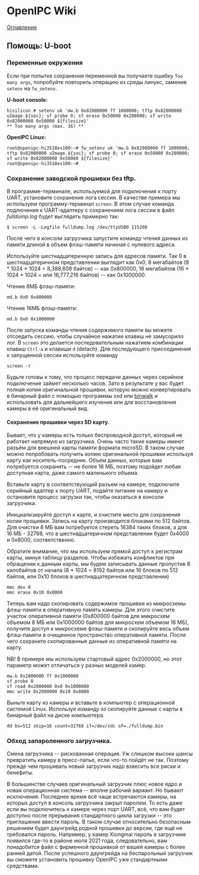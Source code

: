 # OpenIPC Wiki
[Оглавление](../index.md)

Помощь: U-boot
------------

### Переменные окружения

Если при попытке сохранения переменной вы получаете ошибку `Too many args`,
попробуйте повторить операцию из среды линукс, заменив `setenv` на `fw_setenv`.

__U-boot console:__
```
hisilicon # setenv uk 'mw.b 0x82000000 ff 1000000; tftp 0x82000000 uImage.${soc}; sf probe 0; sf erase 0x50000 0x200000; sf write 0x82000000 0x50000 ${filesize}'
** Too many args (max. 16) **
```

__OpenIPC Linux:__
```
root@openipc-hi3518ev100:~# fw_setenv uk 'mw.b 0x82000000 ff 1000000; tftp 0x82000000 uImage.${soc}; sf probe 0; sf erase 0x50000 0x200000; sf write 0x82000000 0x50000 ${filesize}'
root@openipc-hi3518ev100:~#
```

### Сохранение заводской прошивки без tftp.

В программе-терминале, используемой для подключения к порту UART, установите
сохранение лога сессии. В качестве примера мы используем программу-терминал
`screen`. В этом случае команда подлючения к UART-адаптеру с сохранением лога
сессии в файл _fulldump.log_ будет выглядеть примерно так:

```
$ screen -L -Logfile fulldump.log /dev/ttyUSB0 115200
```

После чего в консоли загрузчика запустите команду чтения данных из памяти длиной
в объем флэш-памяти начиная с нулевого адреса.

Используйте шестнадцатеричную запись для адресов памяти.
Так 0 в шестнадцатеричном представлении выглядит как 0x0,
8 мегабайтов (8 * 1024 * 1024 = 8,388,608 байтов) -- как 0x800000,
16 мегабайтов (16 * 1024 * 1024 = или 16,777,216 байтов) -- как 0x1000000.

Чтение 8МБ флэш-памяти:

```
md.b 0x0 0x800000
```

Чтение 16МБ флэш-памяти:

```
md.b 0x0 0x1000000
```

После запуска команды чтения содержимого памяти вы можете отсоедить сессию,
чтобы случайное нажатие клавиш не замусорило лог. В `screen` это делается
последовательным нажатием комбинации клавиш `Ctrl-a` и клавиши `d` (detach).
Для последующего присоединения к запущенной сессии используйте команду

```
screen -r
```

Будьте готовы к тому, что процесс передачи данных через серийное подключение
займет несколько часов. Зато в результате у вас будет полная копия оригинальной
прошивки, которую можно конвертировать в бинарный файл с помощью программы xxd или
[binwalk](https://github.com/ReFirmLabs/binwalk) и использовать для дальнейшего
изучения или для восстановления камеры в её оригинальный вид.

#### Сохранение прошивки через SD карту.

Бывает, что у камеры есть только беспроводной доступ, который не работает
напрямую из загрузчика. Очень часто такие камеры имеют разъём для внешней карты
памяти формата microSD. В таком случае можно попробовать получить копию
оригинальной прошивки используя карту как носитель-посредник. Объем данных,
которые вам потребуется сохранить -- не более 16 МБ, поэтому подойдет любая
доступная карта, даже самого маленького объема.

Вставьте карту в соответствующий разъем на камере, подключите серийный адаптер
к порту UART, подайте питание на камеру и остановите процесс загрузки так,
чтобы оказаться в консоли загрузчика.

Инициализируйте доступ к карте, и очистите место для сохранения копии прошивки.
Запись на карту производится блоками по 512 байтов. Для очистки 8 МБ вам
потребуется стереть 16384 таких блоков, а для 16 МБ - 32768, что в
шестнадцатеричном представлении будет 0x4000 и 0x8000, соответственно.

Обратите внимание, что мы используем прямой доступ к регистрам карты, минуя
таблицу разделов. Чтобы избежать конфликтов при обращении к данным карты, мы
будем записывать данные пропустив 8 килобайтов от начала (8 * 1024 = 8192 байтов
или 16 блоков по 512 байтов, или 0x10 блоков в шестнадцатеричном представлении)

```
mmc dev 0
mmc erase 0x10 0x8000
```

Теперь вам надо скопировать содержимое прошивки из микросхемы флэш-памяти в
оперативную память камеры. Для этого очистите участок оперативной памяти
(0x800000 байтов для микросхем объемом 8 МБ или 0x1000000 байтов для микросхем
объемом 16 МБ), получите доступ к микросхеме флэш-памяти и скопируйте весь объем
флэш-памяти в очищенное пространство оперативной памяти. После чего сохраните
скопированные данные из оперативной памяти на карту.

NB! В примере мы используем стартовый адрес 0x2000000, но этот параметр может
отличаться у разных моделей камер.

```
mw.b 0x2000000 ff 0x1000000
sf probe 0
sf read 0x2000000 0x0 0x1000000
mmc write 0x2000000 0x10 0x8000
```

Выньте карту из камеры и вставьте в компьютер с операционной системой Linux.
Используя команду `dd` скопируйте данные с карты в бинарный файл на диске
компьютера.

```
dd bs=512 skip=16 count=32768 if=/dev/sdc of=./fulldump.bin
```


### Обход запароленного загрузчика.

Смена загрузчика -- рискованная операция. Уж слишком высоки шансы превратить
камеру в пресс-папье, если что-то пойдёт не так. Поэтому прежде чем прошивать
новый загрузчик надо взвесить все риски и бенефиты.

В большинстве случаев оригинальный загрузчик плюс новое ядро и новая
операционная система -- вполне рабочий вариант. Но бывают исключения.
Последнее время всё чаще встречаются камеры, на которых доступ в консоль
загрузчика закрыт паролем. То есть даже если вы подключитесь к камере через
порт UART, всё, что вам будет доступно после прерывания стандартного цикла
загрузки -- это приглашение ввести пароль. В таком случае относительно
безопасным решением будет даунгрейд родной прошивки до версии, где ещё не
требовался пароль. Например, у камер Xiongmai пароль в загрузчике появился
где-то в районе июля 2021 года, следовательно, вам понадобится файл с фирменной
прошивкой от вашей камеры с более ранней датой. После успешного даунгрейда на
беспарольный загрузчик вы сможете установить прошивку OpenIPC уже стандартными
средствами.

